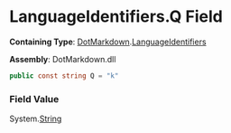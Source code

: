 # LanguageIdentifiers\.Q Field

**Containing Type**: [DotMarkdown](../../README.md)\.[LanguageIdentifiers](../README.md)

**Assembly**: DotMarkdown\.dll

```csharp
public const string Q = "k"
```

### Field Value

System\.[String](https://docs.microsoft.com/en-us/dotnet/api/system.string)